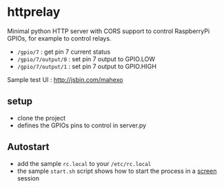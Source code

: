 # httprelay

Minimal python HTTP server with CORS support to control RaspberryPi GPIOs, for example to control relays.

 - `/gpio/7` : get pin 7 current status
 - `/gpio/7/output/0` : set pin 7 output to GPIO.LOW
 - `/gpio/7/output/1` : set pin 7 output to GPIO.HIGH

Sample test UI : http://jsbin.com/mahexo

## setup

 - clone the project
 - defines the GPIOs pins to control in server.py

## Autostart

 - add the sample `rc.local` to your `/etc/rc.local`
 - the sample `start.sh` script shows how to start the process in a [screen](https://www.gnu.org/software/screen) session
